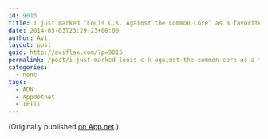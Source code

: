 ```yaml
---
id: 9015
title: I just marked “Louis C.K. Against the Common Core” as a favorite in Readability. http://www.readability.com/articles/r1l9k3ok
date: 2014-05-03T23:29:23+00:00
author: Avi
layout: post
guid: http://aviflax.com/?p=9015
permalink: /post/i-just-marked-louis-c-k-against-the-common-core-as-a-favorite-in-readability-httpwww-readability-comarticlesr1l9k3ok/
categories:
  - none
tags:
  - ADN
  - Appdotnet
  - IFTTT
---
```

(Originally published [on App.net](http://alpha.app.net/aviflax/post/29727913).)